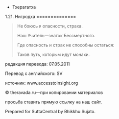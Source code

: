 









* Тхерагатха


1\.21\. Нигродха
\=\=\=\=\=\=\=\=\=\=\=\=\=\=




> Не боюсь я опасности, страха\.  
> 
> Наш Учитель—знаток Бессмертного\.  
> 
> Где опасность и страх не способны остаться:  
> 
> Таков путь, которым идут монахи\.



редакция перевода: 07\.05\.2011


Перевод с английского: SV


источник: www\.accesstoinsight\.org


© theravada\.ru—при копировании материалов


просьба ставить прямую ссылку на наш сайт\.


Prepared for SuttaCentral by Bhikkhu Sujato\.






